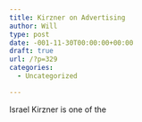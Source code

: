 ```yaml
---
title: Kirzner on Advertising
author: Will
type: post
date: -001-11-30T00:00:00+00:00
draft: true
url: /?p=329
categories:
  - Uncategorized

---
```

Israel Kirzner is one of the